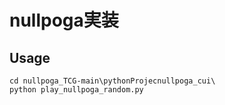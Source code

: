 # nullpoga実装

## Usage
```
cd nullpoga_TCG-main\pythonProjecnullpoga_cui\
python play_nullpoga_random.py
```
